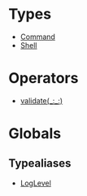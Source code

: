 # Types

  - [Command](Command)
  - [Shell](Shell)

# Operators

  - [validate(\_:\_:)](validate\(_:_:\))

# Globals

## Typealiases

  - [LogLevel](LogLevel)
